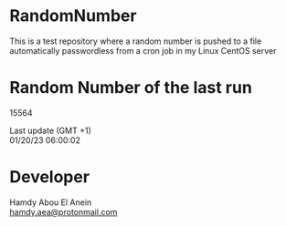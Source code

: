 # RandomNumber    
This is a test repository where a random number is pushed to a file automatically passwordless from a cron job in my Linux CentOS server    
# Random Number of the last run   
15564
      
Last update (GMT +1)    
01/20/23 06:00:02
# Developer    
Hamdy Abou El Anein   
hamdy.aea@protonmail.com
